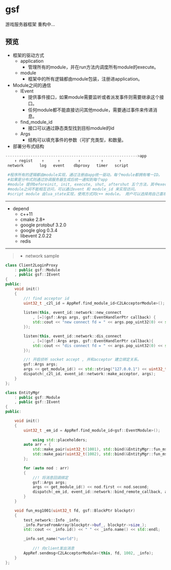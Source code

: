 # gsf

游戏服务器框架 重构中...

预览
--------
* 框架的驱动方式
  * application
      * 管理所有的module，并在run方法内调度所有module的execute。
  * module 
      * 框架中的所有逻辑都由module包装，注册进application。
* Module之间的通信
  * IEvent 
      * 提供事件接口，如果module需要监听或者派发事件则需要继承这个接口。
      * 任何module都不能直接访问其他module，需要通过事件来传递消息。
  * find_module_id 
      * 接口可以通过静态类型找到目标module的id
  * Args 
      * 结构可以填充事件的参数（可扩充类型，和数量。
* 部署分布式结构
    
```python
---------------------------------------------------------->app
    ↑ regist    ↑      ↑        ↑         ↑       ↑
 network       log   event    dbproxy   timer   script
 
 #程序所有的逻辑都由module实现，通过注册由app统一驱动。每个module都拥有唯一ID。
 #如果是分布式则通过协调服务器生成后统一通知到每个app
 #module 提供beforeinit, init, execute, shut, aftershut 五个方法，其中execute在每个服务器帧中调用。
 #module之间不能相互访问，可以通过event 和 module_id 来实现访问。
 #script module 由lua_state实现，使用方式同c++ module。 用户可以选择用自己喜欢的方式实现module
```

--------

* depend
    * c++11
    * cmake 2.8+
    * google protobuf 3.2.0
    * google glog 0.3.4
    * libevent 2.0.22
    * redis

--------

> * network sample
```c++
class Client2LoginProxy
	: public gsf::Module
	, public gsf::IEvent
{
public:
	void init()
	{
		//! find acceptor id
		uint32_t _c2l_id = AppRef.find_module_id<C2LAcceptorModule>();
        
		listen(this, event_id::network::new_connect
			, [=](gsf::Args args, gsf::EventHandlerPtr callback) {
			std::cout << "new connect fd = " << args.pop_uint32(0) << std::endl;
		});

		listen(this, event_id::network::dis_connect
			, [=](gsf::Args args, gsf::EventHandlerPtr callback){
			std::cout << "dis connect fd = " << args.pop_uint32(0) << std::endl;
		});

		//! 开启侦听 socket accept , 并和acceptor 建立绑定关系。
		gsf::Args args;
		args << get_module_id() << std::string("127.0.0.1") << uint32_t(8001);
		dispatch(_c2l_id, event_id::network::make_acceptor, args);
	}
};

class EntityMgr
	: public gsf::Module
	, public gsf::IEvent
{
public:

	void init()
	{
		uint32_t _em_id = AppRef.find_module_id<gsf::EventModule>();
        
        	using std::placeholders;
		auto arr = {
			std::make_pair(uint32_t(1001), std::bind(&EntityMgr::fun_msg1001, this, _1, _2)),
			std::make_pair(uint32_t(1002), std::bind(&EntityMgr::fun_msg1002, this, _1, _2)),
		};

		for (auto nod : arr)
		{
			//! 将消息回调绑定
			gsf::Args args;
			args << get_module_id() << nod.first << nod.second;
			dispatch(_em_id, event_id::network::bind_remote_callback, args);
		}
	}

	void fun_msg1001(uint32_t fd, gsf::BlockPtr blockptr)
	{
		test_network::Info _info;
		_info.ParseFromArray(blockptr->buf_, blockptr->size_);
		std::cout << _info.id() << " " << _info.name() << std::endl;

		_info.set_name("world");
        
        	//! 向client发出消息
		AppRef.sendmsg<C2LAcceptorModule>(this, fd, 1002, _info);
	}
};
```
    
